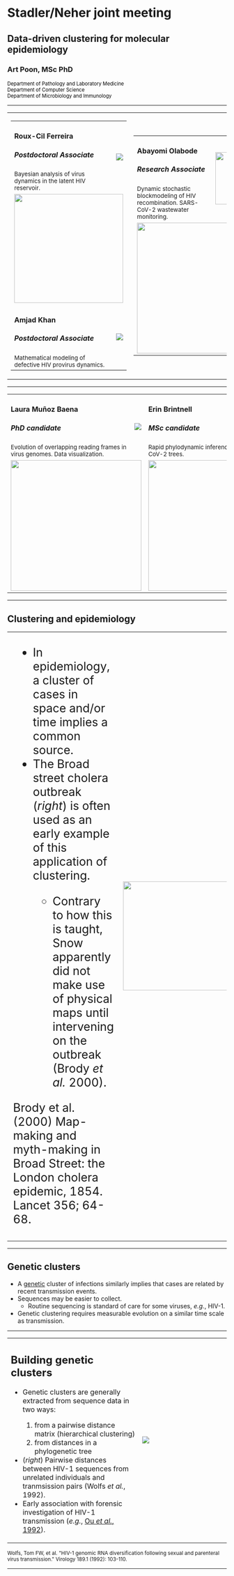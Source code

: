 # Stadler/Neher joint meeting
## Data-driven clustering for molecular epidemiology
### Art Poon, MSc PhD

<div style="color: black; font-size: 0.8em">
Department of Pathology and Laboratory Medicine<br/>
Department of Computer Science<br/>
Department of Microbiology and Immunology<br/>
</div>

---

<table>
<tr>
<td>
  <table>
  <tr>
    <td width="250px">
      <h4>Roux-Cil Ferreira</h4>
      <h5>Postdoctoral Associate</h5>
      <small>Bayesian analysis of virus dynamics in the latent HIV reservoir.</small>
    </td>
    <td>
      <div class="avatar">
      <img src="/img/ferreira.jpg"/>
      </div>
    </td>
  </tr>
  <tr>
    <td colspan=2>
      <img src="/img/all-iupm-mle.interval.png" height="250px"/>
    </td>
  </tr>
  <tr>
    <td>
      <h4>Amjad Khan<h4/>
      <h5>Postdoctoral Associate</h5>
      <small>
        Mathematical modeling of defective HIV provirus dynamics.
      </small>
    </td>
    <td>
      <div class="avatar">
      <img src="/img/Amjad.jpg"/>
      </div>
    </td>
  </tr>
  </table>
</td>
<td>
  <table>
    <tr>
      <td width="300px">
        <h4>Abayomi Olabode</h4>
        <h5>Research Associate</h5>
        <small>
        Dynamic stochastic blockmodeling of HIV recombination.
        SARS-CoV-2 wastewater monitoring.
        </small>
      </td>
      <td>
        <div class="avatar">
        <img src="/img/abayomi.jpeg" height="120px"/>
        </div>
      </td>
    </tr>
    <tr>
      <td colspan="2"><img src="/img/hiv-dynsbm.svg" width="300px"/></td>
    </tr>
  </table>
</td>
</tr>

</table>

---

<table>
<tr>
  <td width="300px">
    <h4>Laura Mu&ntilde;oz Baena</h4>
    <h5>PhD candidate</h5>
    <small>Evolution of overlapping reading frames in virus genomes. Data visualization.</small>
  </td>
  <td>
    <div class="avatar">
    <img src="/img/laura.png"/>
    </div>
  </td>
  <td width="300px">
    <h4>Erin Brintnell<h4/>
    <h5>MSc candidate</h5>
    <small>
      Rapid phylodynamic inference for SARS-CoV-2 trees.
    </small>
  </td>
  <td>
    <div class="avatar">
    <img src="/img/ErinBrintnell2.jpg"/>
    </div>
  </td>
</tr>
<tr>
  <td colspan=2>
    <img src="/img/frameshift.png" height="300px"/>
  </td>
      <td colspan=2>
    <img src="/img/hunepi.png" height="300px"/>
  </td>
</tr>
</table>

---

## Clustering and epidemiology

<table>
  <tr>
  <td style="vertical-align: middle; font-size: 20pt;">
  <ul>
    <li>In epidemiology, a cluster of cases in space and/or time implies a common source.</li>
    <li>The Broad street cholera outbreak (<i>right</i>) is often used as an early example of this application of clustering.</li>
    <ul><li>Contrary to how this is taught, Snow apparently did not make use of physical maps until intervening on the outbreak (Brody <i>et al.</i> 2000).</li></ul>
  </ul>
    <p>
    Brody et al. (2000) Map-making and myth-making in Broad Street: the London cholera epidemic, 1854.  Lancet 356; 64-68.
    </p>
  </td>
  <td width="30%">
    <img src="/img/broad-street.jpg" width="250px"/>
  </td>
</table>

---

## Genetic clusters

* A <u>genetic</u> cluster of infections similarly implies that cases are related by recent transmission events.
* Sequences may be easier to collect.
  * Routine sequencing is standard of care for some viruses, *e.g.*, HIV-1.
* Genetic clustering requires measurable evolution on a similar time scale as transmission.

---

<table>
<tr>
<td>
  <h2>Building genetic clusters</h2>
  <ul>
    <li>Genetic clusters are generally extracted from sequence data in two ways:</li>
    <ol>
      <li>from a pairwise distance matrix (hierarchical clustering)</li>
      <li>from distances in a phylogenetic tree</li>
    </ol>
    <li>(<i>right</i>) Pairwise distances between HIV-1 sequences from unrelated individuals and tranmsission pairs (Wolfs <i>et al.</i>, 1992).</li>
    <li>Early association with forensic investigation of HIV-1 transmission (<i>e.g.</i>, <a href="https://www.science.org/doi/pdf/10.1126/science.256.5060.1165">Ou <i>et al.</i>, 1992</a>).</li>
  </ul>
</td>
<td style="vertical-align: middle;" width="40%">
  <img src="/img/wolfs1992.png"/>
</td>
</tr>
</table>

<small>
Wolfs, Tom FW, et al. "HIV-1 genomic RNA diversification following sexual and parenteral virus transmission." Virology 189.1 (1992): 103-110.
</small>

---

<section data-state="tn93-slide">
  <br/>
  <div id="tn93" class="fig-container"
       data-fig-id="fig-tn93"
       data-file="/include/clustering.html"
       style="width:800px; margin:0 auto; height:700px">
  </div>
</section>

---

## Unresolved issues

* What is the correct threshold for extracting clusters?
  * TN93 < 1.5% is the default HIV-TRACE threshold.
* Different applications may require different thresholds!
  * Reconstructing who infected whom?
  * Prioritizing public health actions?
  * Inferring the transmission risk structure of populations? ("in cluster" versus "out of cluster"; [Villandre *et al.* 2016](https://journals.plos.org/plosone/article?id=10.1371/journal.pone.0148459))
* What is the most appropriate clustering method?

<small>
Villandre, Luc, et al. "Assessment of overlap of phylogenetic transmission clusters and communities in simple sexual contact networks: applications to HIV-1." PloS one 11.2 (2016): e0148459.
</small>

---

## Guiding public health actions

<img src="/img/1-s2.0-S2352301816000461-gr4_lrg.jpg" height="450px"/>

<small>
Poon, Art FY, et al. "Near real-time monitoring of HIV transmission hotspots from routine HIV genotyping: an implementation case study." The lancet HIV 3.5 (2016): e231-e238.
</small>

---

<section data-background-image="/img/big-graph.png"
         data-background-size="800px">
</section>

---

## Cluster growth
* Clusters can be prioritized on the basis of predicted growth.
  * [US CDC guidelines](https://www.cdc.gov/hiv/pdf/funding/announcements/ps18-1802/CDC-HIV-PS18-1802-AttachmentE-Detecting-Investigating-and-Responding-to-HIV-Transmission-Clusters.pdf): investigate clusters (connected components of graph induced by TN93<0.5%) with 5 or more new cases in the past 12 months.
* The number of cases in a given time period has been modelled as a binomial outcome (one or more cases; [Wertheim *et al.* 2018](https://academic.oup.com/jid/article/218/12/1943/5053881); [Billock *et al.* 2019](https://www.ncbi.nlm.nih.gov/pmc/articles/PMC6692892/)).
* In this example, clusters 1 and 2 are "growing", and cluster 3 is not.

<img src="/img/cluster-growth.svg" height="200px"/>

---

## Modifiable areal unit problem (MAUP)

<table>
  <tr>
    <td>
      <ul>
        <li>The problem of finding an optimal clustering threshold is analogous to the MAUP:</li>
        <ul>
          <li>Observations are distributed in a continuous space.</li>
          <li>Grouped into "areal units" by the investigator.</li>
          <li>Results of a statistical test are contingent on this grouping.</li>
        </ul>
        <li>(<i>right</i>) Example of the MAUP for a statistical association between COVID-19 mortality and atmospheric NO<sub>2</sub> (Wang and Di 2020).</li>
      </ul>
    </td>
    <td width="45%">
      <img src="/img/sarscov2-noxide-maup.svg"/>
    </td>
  </tr>
</table>

<small>
Wang, Yaqi, and Qian Di. "Modifiable areal unit problem and environmental factors of COVID-19 outbreak." Science of the Total Environment 740 (2020): 139984.
</small>

---

<table>
  <tr>
    <td>
      <h2>Data collection</h2>
      <ul>
        <li>Obtained published, anonymized HIV-1 <i>pol</i> sequences from three sites, sampled over 7+ years.</li>
        <li>Most recent year of sampling held out as "new cases".</li>
        <li>(<i>right</i>) Number of new cases joining clusters (lines) increases with TN93 threshold, but the number of growing clusters (points) starts to decline.</li>
      </ul>
    </td>
    <td width="45%" style="vertical-align: middle;">
      <img src="/img/maup-growth.svg"/>
    </td>
  </tr>
</table>

<small>
Chato, C., Kalish, M. L., & Poon, A. F. (2020). Public health in genetic spaces: a statistical framework to optimize cluster-based outbreak detection. Virus evolution, 6(1), veaa011.
</small>

---

## Predicting the number of new cases

* Let the expected number of new cases adjacent to the $i$-th cluster be:

`$$\hat{R}(C_i) = \exp\left(\alpha +  \beta \sum_{v\in C_i}{w(v)} \right)$$`

* where $w(v)$ is the weight of an individual case (vertex, $v$).
* If every known case is equally likely to be adjacent to a new case, *i.e.*, $w(v)=1$ $\;\forall v$, then $R(C_i)$ is only affected by cluster size, $|C_i|$.
* We make this Poisson regression our null model.

---

## Adding case recency

<table>
  <tr>
  <td>
    <ul>
    <li>We can add any number of individual-level predictors to this linear model.</li>
    <li>The probability $\rho$ of an edge between $v$ and $u$ is: `$\log\left(\frac{\hat{\rho}}{1-\hat{\rho}}\right) = \alpha + \beta_0 \left(t_v-t_{u}\right)$`</li>

    <li>This gives us an alternate model:</li>

    `$$\hat{R'}(C_i) = \exp\left(\alpha +  \beta |C_i| + \beta_t \sum_{v\in C_i} \rho_v \right)$$`
    </ul>
  </td>
  <td width="45%">
    <img src="/img/decay_tn_met.svg"/>
  </td>
  </tr>
</table>

<br/>
<small>
Chato, C., Kalish, M. L., & Poon, A. F. (2020). Public health in genetic spaces: a statistical framework to optimize cluster-based outbreak detection. Virus evolution, 6(1), veaa011.
</small>

---

## Tuning clusters by model selection

<table>
  <tr>
    <td>
      <ul>
      <li>We propose that the optimal clustering threshold is determined by minimizing the relative information loss from adding predictor variables.</li>
      <li>Use AIC to quantify information loss - hence, the best clustering maximizes the difference in AICs.</li>
      <li>This idea was inspired by Nakaya (2000), who described a similar method for mortality rates in Tokyo.</li>
      </ul>
    </td>
    <td width="45%">
      <img src="/img/gaic.svg"/>
    </td>
  </tr>
</table>

<small>
Nakaya, T. (2000). An information statistical approach to the modifiable areal unit problem in incidence rate maps. Environment and Planning A, 32(1), 91-109.<br/>
Chato, C., Kalish, M. L., & Poon, A. F. (2020). Public health in genetic spaces: a statistical framework to optimize cluster-based outbreak detection. Virus evolution, 6(1), veaa011.
</small>

---

## Pros and cons

* This provides a data-driven method to optimize clustering thresholds to the population at hand.
* Better results can be obtained by substituting dates of sample collection with dates of HIV diagnosis.
* We have yet to address the problem of how to partition *time* (years are not necessarily the best interval).
* The method is sensitive to uneven sampling rates over time.

---

# Extension to phylogenetic clustering



---

# Most cases are not connected to clusters!
